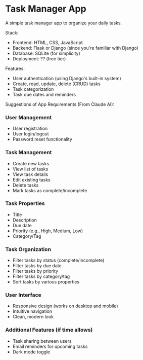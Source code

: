 # Task Manager App
A simple task manager app to organize your daily tasks.

Stack:
* Frontend: HTML, CSS, JavaScript
* Backend: Flask or Django (since you're familiar with Django)
* Database: SQLite (for simplicity)
* Deployment: ?? (free tier)
  
Features:
* User authentication (using Django's built-in system)
* Create, read, update, delete (CRUD) tasks
* Task categorization
* Task due dates and reminders

Suggestions of App Requirements (From Claude AI):

   ### User Management
   - User registration
   - User login/logout
   - Password reset functionality

   ### Task Management
   - Create new tasks
   - View list of tasks
   - View task details
   - Edit existing tasks
   - Delete tasks
   - Mark tasks as complete/incomplete

   ### Task Properties
   - Title
   - Description
   - Due date
   - Priority (e.g., High, Medium, Low)
   - Category/Tag

   ### Task Organization
   - Filter tasks by status (complete/incomplete)
   - Filter tasks by due date
   - Filter tasks by priority
   - Filter tasks by category/tag
   - Sort tasks by various properties

   ### User Interface
   - Responsive design (works on desktop and mobile)
   - Intuitive navigation
   - Clean, modern look

   ### Additional Features (if time allows)
   - Task sharing between users
   - Email reminders for upcoming tasks
   - Dark mode toggle
